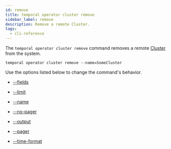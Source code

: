 ```yaml
---
id: remove
title: temporal operator cluster remove
sidebar_label: remove
description: Remove a remote Cluster.
tags:
  - cli-reference
---
```


The `temporal operator cluster remove` command removes a remote [Cluster](/concepts/what-is-a-temporal-cluster) from the system.

`temporal operator cluster remove --name=SomeCluster`

Use the options listed below to change the command's behavior.

- [--fields](/cli/cmd-options/fields)

- [--limit](/cli/cmd-options/limit)

- [--name](/cli/cmd-options/name)

- [--no-pager](/cli/cmd-options/no-pager)

- [--output](/cli/cmd-options/output)

- [--pager](/cli/cmd-options/pager)

- [--time-format](/cli/cmd-options/time-format)
